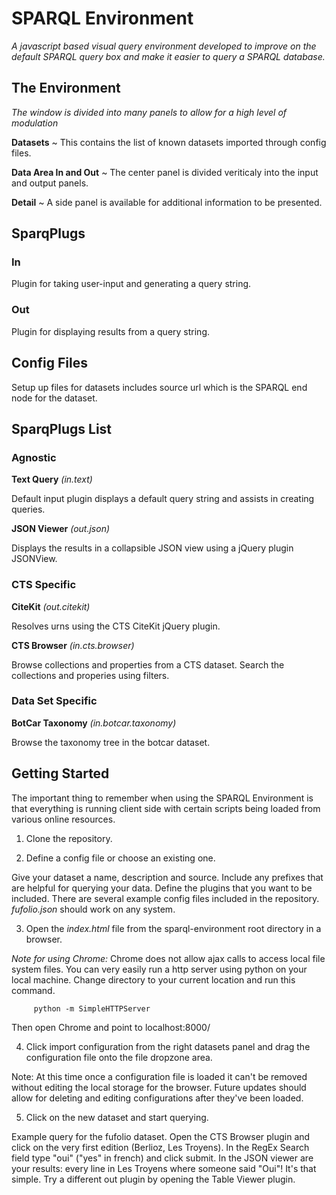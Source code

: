 # SPARQL Environment

*A javascript based visual query environment developed to improve on the default SPARQL query box and make it easier to query a SPARQL database.*

## The Environment

*The window is divided into many panels to allow for a high level of modulation*

**Datasets** ~ This contains the list of known datasets imported through config files.

**Data Area In and Out** ~ The center panel is divided veriticaly into the input and output panels.

**Detail** ~ A side panel is available for additional information to be presented.

## SparqPlugs

### In

Plugin for taking user-input and generating a query string.

### Out

Plugin for displaying results from a query string.

## Config Files

Setup up files for datasets includes source url which is the SPARQL end node for the dataset. 

## SparqPlugs List

### Agnostic

**Text Query** *(in.text)*

Default input plugin displays a default query string and assists in creating queries.

**JSON Viewer** *(out.json)*

Displays the results in a collapsible JSON view using a jQuery plugin JSONView.

### CTS Specific

**CiteKit** *(out.citekit)*

Resolves urns using the CTS CiteKit jQuery plugin.

**CTS Browser** *(in.cts.browser)*

Browse collections and properties from a CTS dataset. Search the collections and properies using filters.

### Data Set Specific

**BotCar Taxonomy** *(in.botcar.taxonomy)*

Browse the taxonomy tree in the botcar dataset.


## Getting Started

The important thing to remember when using the SPARQL Environment is that everything is running client side with certain scripts being loaded from various online resources.

1. Clone the repository.

2. Define a config file or choose an existing one.

Give your dataset a name, description and source. Include any prefixes that are helpful for querying your data. Define the plugins that you want to be included. There are several example config files included in the repository. *fufolio.json* should work on any system.

3. Open the *index.html* file from the sparql-environment root directory in a browser.

*Note for using Chrome:*
Chrome does not allow ajax calls to access local file system files. You can very easily run a http server using python on your local machine. Change directory to your current location and run this command.

````
	 python -m SimpleHTTPServer
````

Then open Chrome and point to localhost:8000/

4. Click import configuration from the right datasets panel and drag the configuration file onto the file dropzone area.

Note: At this time once a configuration file is loaded it can't be removed without editing the local storage for the browser. Future updates should allow for deleting and editing configurations after they've been loaded.

5. Click on the new dataset and start querying.

Example query for the fufolio dataset. Open the CTS Browser plugin and click on the very first edition (Berlioz, Les Troyens). In the RegEx Search field type "oui" ("yes" in french) and click submit. In the JSON viewer are your results: every line in Les Troyens where someone said "Oui"! It's that simple. Try a different out plugin by opening the Table Viewer plugin.
